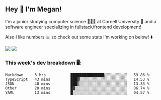 ## Hey 👋 I'm Megan! 
I'm a junior studying computer science 👩🏻‍💻 at Cornell University 🐻 and a software engineer specializing in fullstack/frontend development!

Also I like numbers 📊 so check out some stats I'm working on below! ⬇️

<img src="https://github-readme-stats.vercel.app/api?username=meganyin13&show_icons=true&hide=stars&count_private=true" />

<img src="https://github-readme-stats.vercel.app/api/top-langs/?username=meganyin13&layout=compact&hide=Jupyter%20Notebook" />

### This week's dev breakdown 🖥:
<!--START_SECTION:waka-->
```text
Markdown     3 hrs           ███████████████░░░░░░░░░░   59.86 % 
TypeScript   43 mins         ███▓░░░░░░░░░░░░░░░░░░░░░   14.53 % 
JSON         40 mins         ███▒░░░░░░░░░░░░░░░░░░░░░   13.33 % 
Other        20 mins         █▓░░░░░░░░░░░░░░░░░░░░░░░   06.74 % 
YAML         13 mins         █░░░░░░░░░░░░░░░░░░░░░░░░   04.57 % 
```
<!--END_SECTION:waka-->